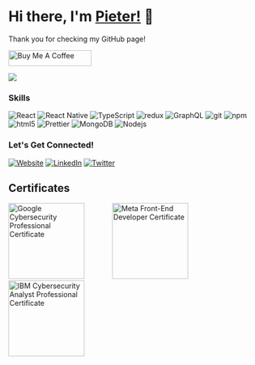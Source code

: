 # Hi there, I'm [Pieter!](https://pieterherman.dev) 👋

Thank you for checking my GitHub page!

<a href="https://www.buymeacoffee.com/pieterherman" target="_blank"><img src="https://cdn.buymeacoffee.com/buttons/default-blue.png" alt="Buy Me A Coffee" height="31" width="164"></a>

![](https://komarev.com/ghpvc/?username=pieterherman-dev)

<h3> Skills </h3>
<p>
  <img alt="React" src="https://img.shields.io/badge/-React-45b8d8?style=flat-square&logo=react&logoColor=white" />
  <img alt="React Native" src="https://img.shields.io/badge/react_native-000000?style=flat-square&logo=react&logoColor=white" />
  <img alt="TypeScript" src="https://img.shields.io/badge/-TypeScript-007ACC?style=flat-square&logo=typescript&logoColor=white" />
  <img alt="redux" src="https://img.shields.io/badge/-Redux-764ABC?style=flat-square&logo=redux&logoColor=white" />
  <img alt="GraphQL" src="https://img.shields.io/badge/-GraphQL-E10098?style=flat-square&logo=graphql&logoColor=white" />
  <img alt="git" src="https://img.shields.io/badge/-Git-F05032?style=flat-square&logo=git&logoColor=white" />
  <img alt="npm" src="https://img.shields.io/badge/-NPM-CB3837?style=flat-square&logo=npm&logoColor=white" />
  <img alt="html5" src="https://img.shields.io/badge/-HTML5-E34F26?style=flat-square&logo=html5&logoColor=white" />
  <img alt="Prettier" src="https://img.shields.io/badge/-Prettier-F7B93E?style=flat-square&logo=prettier&logoColor=white" />
  <img alt="MongoDB" src="https://img.shields.io/badge/-MongoDB-13aa52?style=flat-square&logo=mongodb&logoColor=white" />
  <img alt="Nodejs" src="https://img.shields.io/badge/-Nodejs-43853d?style=flat-square&logo=Node.js&logoColor=white" />
</p>

<h3>Let's Get Connected!</h3>
<p><a href="https://pieterherman.dev" target="_blank"><img alt="Website" src="https://img.shields.io/badge/Website-https://pieterherman.dev-blue?style=flat-square&logo=google-chrome"></a>
<a href="https://www.linkedin.com/in/pieterhermanuk/"  target="_blank"><img alt="LinkedIn" src="https://img.shields.io/badge/LinkedIn-Pieter%20Herman-blue?style=flat-square&logo=linkedin"></a>
<a href="https://twitter.com/bepieter" target="_blank"> <img alt="Twitter" src="https://img.shields.io/badge/Twitter-%40bepieter-blue?style=flat-square&logo=twitter"></a>

## Certificates

<img src="https://images.credly.com/size/340x340/images/0bf0f2da-a699-4c82-82e2-56dcf1f2e1c7/image.png" alt="Google Cybersecurity Professional Certificate" width="150"/> &nbsp;&nbsp;&nbsp;&nbsp;&nbsp;&nbsp;&nbsp;&nbsp;&nbsp;&nbsp;&nbsp;&nbsp;
<img src="https://images.credly.com/size/340x340/images/a850079a-75bb-41e1-adae-dedfabcf597c/Professional_Certificate_-_IBM_Cybersecurity_Analyst.png" alt="Meta Front-End Developer Certificate" width="150"/> &nbsp;&nbsp;&nbsp;&nbsp;&nbsp;&nbsp;&nbsp;&nbsp;&nbsp;&nbsp;&nbsp;&nbsp;
<img src="https://images.credly.com/size/340x340/images/e91ed0b0-842b-417f-8d2f-b07535febdda/image.png" alt="IBM Cybersecurity Analyst Professional Certificate" width="150"/>
